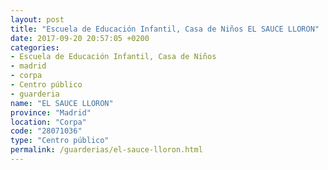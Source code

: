 ```yaml
---
layout: post
title: "Escuela de Educación Infantil, Casa de Niños EL SAUCE LLORON"
date: 2017-09-20 20:57:05 +0200
categories:
- Escuela de Educación Infantil, Casa de Niños
- madrid
- corpa
- Centro público
- guarderia
name: "EL SAUCE LLORON"
province: "Madrid"
location: "Corpa"
code: "28071036"
type: "Centro público"
permalink: /guarderias/el-sauce-lloron.html
---
```

